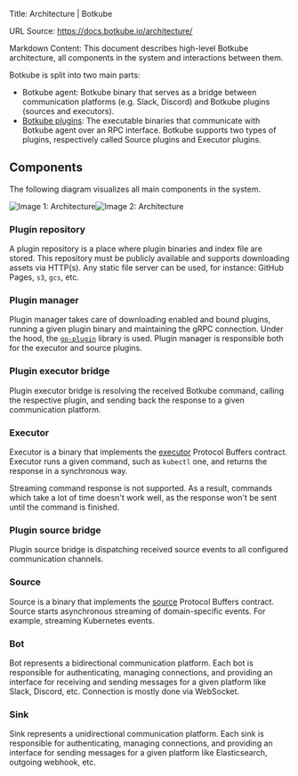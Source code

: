 Title: Architecture | Botkube

URL Source: https://docs.botkube.io/architecture/

Markdown Content:
This document describes high-level Botkube architecture, all components in the system and interactions between them.

Botkube is split into two main parts:

*   Botkube agent: Botkube binary that serves as a bridge between communication platforms (e.g. Slack, Discord) and Botkube plugins (sources and executors).
*   [Botkube plugins](https://docs.botkube.io/plugin/): The executable binaries that communicate with Botkube agent over an RPC interface. Botkube supports two types of plugins, respectively called Source plugins and Executor plugins.

Components[​](#components"DirectlinktoComponents")
------------------------------------------------------

The following diagram visualizes all main components in the system.

![Image 1: Architecture](https://docs.botkube.io/assets/images/arch-light-5dd32e39675b8833f7bcf6cfe2340542.svg#gh-light-mode-only)![Image 2: Architecture](https://docs.botkube.io/assets/images/arch-dark-d40e372bd6c7930979ab40b08b32ebfb.svg#gh-dark-mode-only)

### Plugin repository[​](#plugin-repository"DirectlinktoPluginrepository")

A plugin repository is a place where plugin binaries and index file are stored. This repository must be publicly available and supports downloading assets via HTTP(s). Any static file server can be used, for instance: GitHub Pages, `s3`, `gcs`, etc.

### Plugin manager[​](#plugin-manager"DirectlinktoPluginmanager")

Plugin manager takes care of downloading enabled and bound plugins, running a given plugin binary and maintaining the gRPC connection. Under the hood, the [`go-plugin`](https://github.com/hashicorp/go-plugin/) library is used. Plugin manager is responsible both for the executor and source plugins.

### Plugin executor bridge[​](#plugin-executor-bridge"DirectlinktoPluginexecutorbridge")

Plugin executor bridge is resolving the received Botkube command, calling the respective plugin, and sending back the response to a given communication platform.

### Executor[​](#executor"DirectlinktoExecutor")

Executor is a binary that implements the [executor](https://github.com/kubeshop/botkube/blob/main/proto/executor.proto) Protocol Buffers contract. Executor runs a given command, such as `kubectl` one, and returns the response in a synchronous way.

Streaming command response is not supported. As a result, commands which take a lot of time doesn't work well, as the response won't be sent until the command is finished.

### Plugin source bridge[​](#plugin-source-bridge"DirectlinktoPluginsourcebridge")

Plugin source bridge is dispatching received source events to all configured communication channels.

### Source[​](#source"DirectlinktoSource")

Source is a binary that implements the [source](https://github.com/kubeshop/botkube/blob/main/proto/source.proto) Protocol Buffers contract. Source starts asynchronous streaming of domain-specific events. For example, streaming Kubernetes events.

### Bot[​](#bot"DirectlinktoBot")

Bot represents a bidirectional communication platform. Each bot is responsible for authenticating, managing connections, and providing an interface for receiving and sending messages for a given platform like Slack, Discord, etc. Connection is mostly done via WebSocket.

### Sink[​](#sink"DirectlinktoSink")

Sink represents a unidirectional communication platform. Each sink is responsible for authenticating, managing connections, and providing an interface for sending messages for a given platform like Elasticsearch, outgoing webhook, etc.
